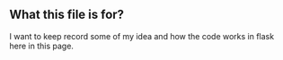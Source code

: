 ## What this file is for?

I want to keep record some of my idea and how the code works in flask here in this page.

